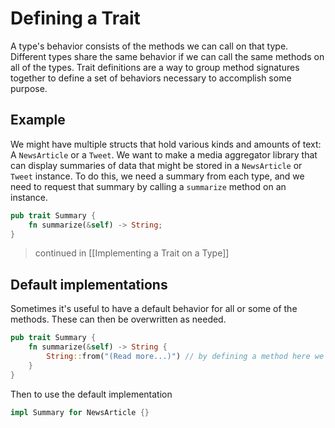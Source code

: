 # Defining a Trait
A type's behavior consists of the methods we can call on that type. Different types share the same behavior if we can call the same methods on all of the types. Trait definitions are a way to group method signatures together to define a set of behaviors necessary to accomplish some purpose.

## Example
We might have multiple structs that hold various kinds and amounts of text: A `NewsArticle` or a `Tweet`. We want to make a media aggregator library that can display summaries of data that might be stored in a `NewsArticle` or `Tweet` instance. To do this, we need a summary from each type, and we need to request that summary by calling a `summarize` method on an instance.

```rust
pub trait Summary {
	fn summarize(&self) -> String;
}
```
> continued in [[Implementing a Trait on a Type]]

## Default implementations
Sometimes it's useful to have a default behavior for all or some of the methods. These can then be overwritten as needed.

```rust
pub trait Summary {
	fn summarize(&self) -> String {
		String::from("(Read more...)") // by defining a method here we create a default.
	}
}
```
Then to use the default implementation
```rust
impl Summary for NewsArticle {}
```
